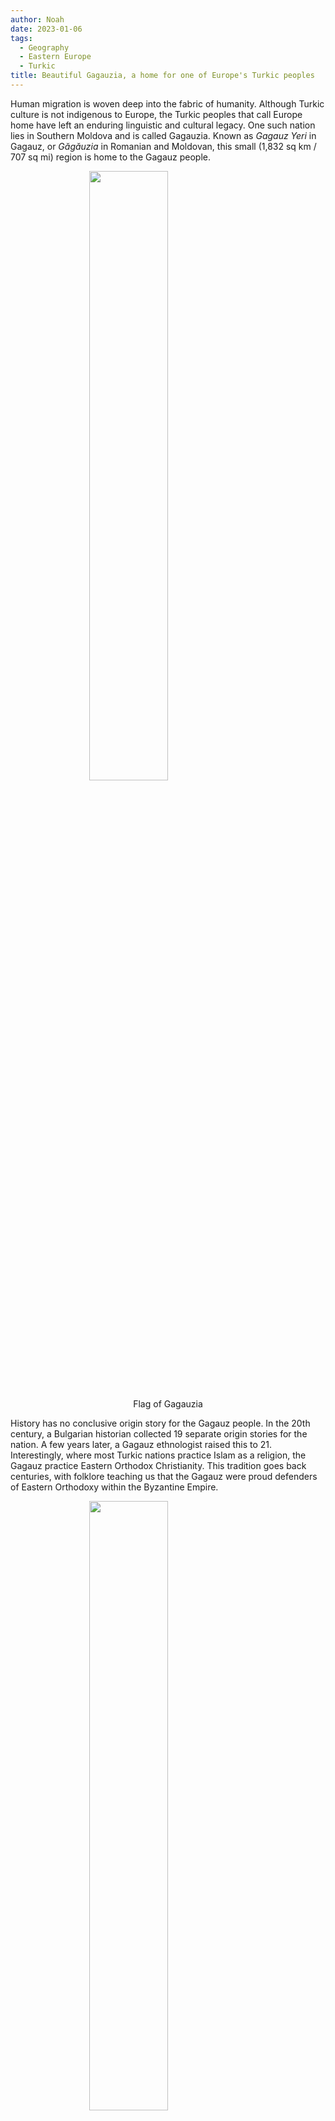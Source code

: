 ```yaml
---
author: Noah
date: 2023-01-06
tags:
  - Geography
  - Eastern Europe
  - Turkic
title: Beautiful Gagauzia, a home for one of Europe's Turkic peoples
---
```


Human migration is woven deep into the fabric of humanity. Although Turkic
culture is not indigenous to Europe, the Turkic peoples that call Europe home
have left an enduring linguistic and cultural legacy. One such nation lies in
Southern Moldova and is called Gagauzia. Known as _Gagauz Yeri_ in Gagauz, or
_Găgăuzia_ in Romanian and Moldovan, this small (1,832 sq km / 707 sq mi)
region is home to the Gagauz people.

<img style="display: block; margin-left: auto; margin-right: auto; width: 50%"
     src="https://upload.wikimedia.org/wikipedia/commons/6/69/Flag_of_Gagauzia.svg" />

<div style="text-align: center"><p>Flag of Gagauzia</p></div>

History has no conclusive origin story for the Gagauz people. In the 20th
century, a Bulgarian historian collected 19 separate origin stories for the
nation. A few years later, a Gagauz ethnologist raised this to 21.
Interestingly, where most Turkic nations practice Islam as a religion, the
Gagauz practice Eastern Orthodox Christianity. This tradition goes back
centuries, with folklore teaching us that the Gagauz were proud defenders of
Eastern Orthodoxy within the Byzantine Empire.

<img style="display: block; margin-left: auto; margin-right: auto; width: 50%"
     src="https://upload.wikimedia.org/wikipedia/commons/1/13/Gagauzia_map.svg" />

<div style="text-align: center"><p>Gagauzia shown in red within the borders of the Republic of Moldova</p></div>

Lying within the borders of the Republic of Moldova, Gagauzia (officially the
_Autonomous Territorial Unit of Gagauzia_) is an autonomous municipality within
the region of Eastern Europe. The Gagauz people are believed to be around
300,000 in size. Most Gagauz live within Gagauzia, but healthy diaspora
communities exist in Ukraine, Turkey, and Russia.

<img style="display: block; margin-left: auto; margin-right: auto; width: 50%"
     src="https://upload.wikimedia.org/wikipedia/commons/f/fe/Location_Moldova_Europe.png" />

<div style="text-align: center"><p>The Republic of Moldova is in Eastern Europe</p></div>

Although Gagauz origins remain unclear, the nation might have existed prior to
Ottoman colonization of the Balkans in the 14th century. In 1812, the region of
Bessarabia (modern day Moldova and part of Ukraine) was annexed by the Russian
empire. With the exception of 6 days in 1906, when the Gagauz led a revolution
against Russia, the Gagauz have always remained a minority within a larger
state. After the Soviet conquest of Moldova in the 1940s, an intellectual Gagauz
national movement flourished in the 1980s. By 1988, the Gagauz came together
with other ethnic minorities and founded a democratic assembly which voted in
favor of autonomy within the Moldavian Soviet Socialist Republic. The city of
Comrat was chosen to be its capital.

<img style="display: block; margin-left: auto; margin-right: auto; width: 50%"
     src="https://upload.wikimedia.org/wikipedia/commons/8/88/G%C3%B6k-Oguz_Yeri.JPG" />

<div style="text-align: center"><p>"Welcome to Gagauzia" sign in the Gagauz language</p></div>

By 1991 the Soviet Union was crumbling. Although many Gagauz wished to remain
part of the Soviet bloc, the Moldovan parliament voted to secede from the USSR
on 27 August, 1991. In this moment Moldova was a fledging democracy and
parliament opted to work closely with its ethnic minorities in an effort to
strengthen its independence. By 1994 the Moldovan assembly passed the "Law on
the Special Legal Status of Gagauzia", solidifying the Gagauz autonomous
territory within the Republic of Moldova. The Gagauzian "national-territorial
autonomous unit" was soon created and ratified three official languages: Gagauz,
Romanian (Moldovan), and Russian.

Gagauzia soldiered on as Moldova labored to create a new post-Soviet identity.
By 2014, Gagauzia held a referendum to determine whether it wanted stronger ties
with the Russian Federation or the European Union. The constituency voted
overwhelmingly in favor of creating closer ties Russia.

<img style="display: block; margin-left: auto; margin-right: auto; width: 50%"
     src="https://upload.wikimedia.org/wikipedia/commons/7/79/Gagauz.jpg" />

<div style="text-align: center"><p>Gagauz people in traditional clothing</p></div>

The language spoken by the Gagauz people is part of the Oghuz branch of Turkic
languages, making it closely related to Turkish, Qashqai, Turkmen, and Azeri. It
was first written in the Greek alphabet in the late 1800s, and in 1957, under
Sovietization, the language adopted the Cyrillic alphabet. After Moldovan
independence, the Latin-based alphabet was adopted in 1993, having been largely
inspired by the modern Turkish alphabet.

<img style="display: block; margin-left: auto; margin-right: auto; width: 50%"
     src="https://upload.wikimedia.org/wikipedia/commons/5/53/Gagauz-children.jpg" />

<div style="text-align: center"><p>A group of Gagauz</p></div>

Despite its small size, Gagauzia is a culturally rich part of Europe, with its
own linguistic heritage in a region that is largely Slavic and Romance.
Withstanding larger forces, it has forged an identity that remains similar yet
largely distinct from its peers, having emerged at the crossroads of West Asia
and Eastern Europe. The nation shares a long, deep history with Moldova, yet has
managed to not only survive, but exert its independence throughout centuries.
Whatever the future holds for this small nation, it is a place I enjoy learning
about and I hope to one day visit.

